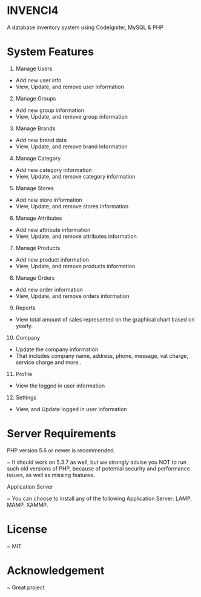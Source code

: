 # INVENCI4


A database inventory system using CodeIgniter, MySQL &amp; PHP


# System Features
1. Manage Users
* Add new user info
* View, Update, and remove user information
2. Manage Groups
* Add new group information
* View, Update, and remove group information
3. Manage Brands
* Add new brand data
* View, Update, and remove brand information
4. Manage Category
* Add new category information
* View, Update, and remove category information
5. Manage Stores
* Add new store information
* View, Update, and remove stores information
6. Manage Attributes
* Add new attribute information
* View, Update, and remove attributes information
7. Manage Products
* Add new product information
* View, Update, and remove products information
8. Manage Orders
* Add new order information
* View, Update, and remove orders information
9. Reports
* View total amount of sales represented on the graphical chart based on yearly.
10. Company
* Update the company information
* That includes company name, address, phone, message, vat charge, service charge and more..
11. Profile
* View the logged in user information
12. Settings
* View, and Update logged in user information



# Server Requirements

PHP version 5.6 or newer is recommended.

   ~ It should work on 5.3.7 as well, but we strongly advise you NOT to run
    such old versions of PHP, because of potential security and performance
    issues, as well as missing features.

Application Server

   ~ You can choose to install any of the following Application Server: LAMP, MAMP, XAMMP.

# License

~ MIT

# Acknowledgement
~ Great project
